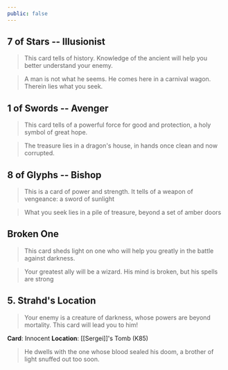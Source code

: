 ```yaml
---
public: false
---
```


## 7 of Stars -- Illusionist
>This card tells of history. Knowledge of the ancient will help you better understand your enemy.

>A man is not what he seems. He comes here in a carnival wagon. Therein lies what you seek.

## 1 of Swords -- Avenger
>This card tells of a powerful force for good and protection, a holy symbol of great hope.

>The treasure lies in a dragon's house, in hands once clean and now corrupted.

## 8 of Glyphs -- Bishop
>This is a card of power and strength. It tells of a weapon of vengeance: a sword of sunlight

>What you seek lies in a pile of treasure, beyond a set of amber doors

## Broken One 
>This card sheds light on one who will help you greatly in the battle against darkness.

>Your greatest ally will be a wizard. His mind is broken, but his spells are strong

## 5. Strahd's Location
>Your enemy is a creature of darkness, whose powers are beyond mortality. This card will lead you to him!

**Card**: Innocent
**Location**: [[Sergei]]'s Tomb (K85)

>He dwells with the one whose blood sealed his doom, a brother of light snuffed out too soon.
